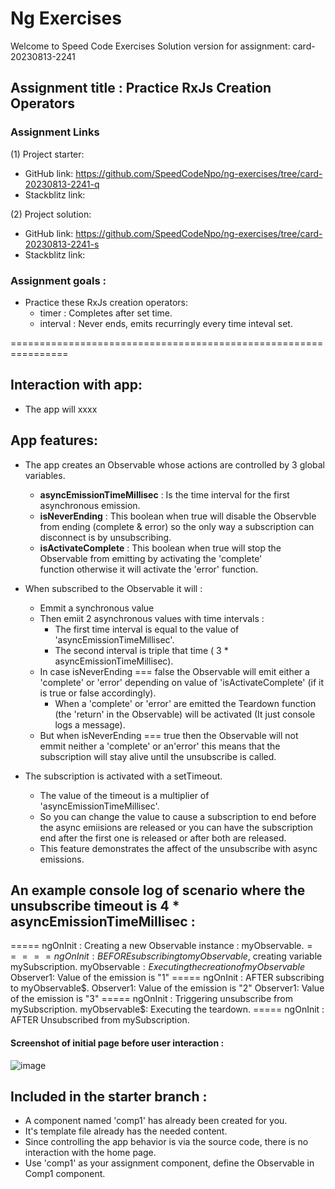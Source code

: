 # Ng Exercises

Welcome to Speed Code Exercises
Solution version for assignment: card-20230813-2241

## Assignment title : Practice RxJs Creation Operators

### Assignment Links
(1) Project starter:
  - GitHub link: https://github.com/SpeedCodeNpo/ng-exercises/tree/card-20230813-2241-q
  - Stackblitz link: 

(2) Project solution:
  - GitHub link: https://github.com/SpeedCodeNpo/ng-exercises/tree/card-20230813-2241-s
  - Stackblitz link: 

### Assignment goals :
- Practice these RxJs creation operators:
    - timer : Completes after set time.
    - interval : Never ends, emits recurringly every time inteval set.

================================================================
## Interaction with app:
- The app will xxxx


## App features:
- The app creates an Observable whose actions are controlled by 3 global variables.
    - **asyncEmissionTimeMillisec** : Is the time interval for the first asynchronous emission.
    - **isNeverEnding**             : This boolean when true will disable the Observble from ending (complete & error)
                                       so the only way a subscription can disconnect is by unsubscribing.
    - **isActivateComplete**        : This boolean when true will stop the Observable from emitting by activating the 'complete'                          
                                      function otherwise it will activate the 'error' function.

- When subscribed to the Observable it will :
    - Emmit a synchronous value 
    - Then emiit 2 asynchronous values with time intervals :
        - The first time interval is equal to the value of 'asyncEmissionTimeMillisec'.
        - The second interval is triple that time ( 3 * asyncEmissionTimeMillisec).
    - In case isNeverEnding === false the Observable will emit either a 'complete' or 'error' depending 
         on value of 'isActivateComplete' (if it is true or false accordingly).
       - When a 'complete' or 'error' are emitted the Teardown function (the 'return' in the Observable) 
         will be activated (It just console logs a message).
    - But when isNeverEnding === true then the Observable will not emmit neither a 'complete' or an'error'
      this means that the subscription will stay alive until the unsubscribe is called.

- The subscription is activated with a setTimeout.
    - The value of the timeout is a multiplier of 'asyncEmissionTimeMillisec'.
    - So you can change the value to cause a subscription to end before the async emiisions are released
      or you can have the subscription end after the first one is released or after both are released.
    - This feature demonstrates the affect of the unsubscribe with async emissions.

## An example console log of scenario where the unsubscribe timeout is 4 * asyncEmissionTimeMillisec :
===== ngOnInit : Creating a new Observable instance : myObservable$.
===== ngOnInit : BEFORE subscribing to myObservable$, creating variable mySubscription.
myObservable$: Executing the creation of myObservable$
Observer1: Value of the emission is "1"
===== ngOnInit : AFTER subscribing to myObservable$.
Observer1: Value of the emission is "2"
Observer1: Value of the emission is "3"
===== ngOnInit : Triggering unsubscribe from mySubscription.
myObservable$: Executing the teardown.
===== ngOnInit : AFTER Unsubscribed from mySubscription.
  
#### Screenshot of initial page before user interaction :
![image](https://github.com/SpeedCodeNpo/ng-exercises/assets/132397719/4f447580-dcc8-4a58-b47c-f75c3859bdd9)

## Included in the starter branch :
- A component named 'comp1' has already been created for you.
- It's template file already has the needed content.
- Since controlling the app behavior is via the source code, there is no interaction with the home page.
- Use 'comp1' as your assignment component, define the Observable in Comp1 component.